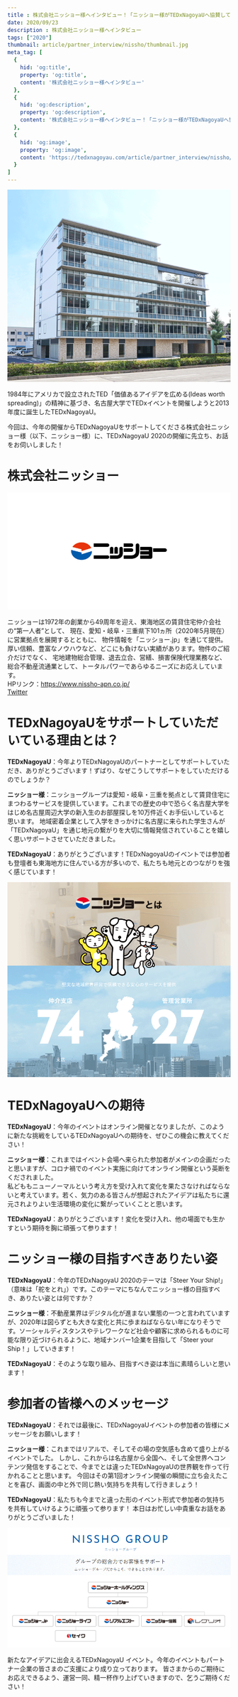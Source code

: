 ```yaml
---
title : 株式会社ニッショー様へインタビュー！「ニッショー様がTEDxNagoyaUへ協賛していただけるワケとは！？」
date: 2020/09/23
description : 株式会社ニッショー様へインタビュー
tags: ["2020"]
thumbnail: article/partner_interview/nissho/thumbnail.jpg
meta_tag: [
  {
    hid: 'og:title',
    property: 'og:title',
    content: '株式会社ニッショー様へインタビュー'
  },
  {
    hid: 'og:description',
    property: 'og:description',
    content: '株式会社ニッショー様へインタビュー！「ニッショー様がTEDxNagoyaUへ協賛していただけるワケとは！？」'
  },
  {
    hid: 'og:image',
    property: 'og:image',
    content: 'https://tedxnagoyau.com/article/partner_interview/nissho/thumbnail.jpg'
  }
]
---
```


![株式会社ニッショー様社屋](article/partner_interview/nissho/syaoku.png)

1984年にアメリカで設立されたTED「価値あるアイデアを広める(Ideas worth spreading)」の精神に基づき、名古屋大学でTEDxイベントを開催しようと2013年度に誕生したTEDxNagoyaU。

今回は、今年の開催からTEDxNagoyaUをサポートしてくださる株式会社ニッショー様（以下、ニッショー様）に、TEDxNagoyaU 2020の開催に先立ち、お話をお伺いしました！

# 株式会社ニッショー

![企業ロゴ](article/partner_interview/nissho/logo.jpg)

ニッショーは1972年の創業から49周年を迎え、東海地区の賃貸住宅仲介会社の“第一人者”として、 現在、愛知・岐阜・三重県下101ヵ所（2020年5月現在）に営業拠点を展開するとともに、 物件情報を「ニッショー.jp」を通じて提供。厚い信頼、豊富なノウハウなど、どこにも負けない実績があります。物件のご紹介だけでなく、 宅地建物総合管理、退去立合、営繕、損害保険代理業務など、総合不動産流通業として、トータルパワーであらゆるニーズにお応えしています。  
HPリンク：https://www.nissho-apn.co.jp/  
[Twitter](https://twitter.com/nissho_JP)

# TEDxNagoyaUをサポートしていただいている理由とは？

__TEDxNagoyaU__：今年よりTEDxNagoyaUのパートナーとしてサポートしていただき、ありがとうございます！ずばり、なぜこうしてサポートをしていただけるのでしょうか？ 

__ニッショー様__：ニッショーグループは愛知・岐阜・三重を拠点として賃貸住宅にまつわるサービスを提供しています。これまでの歴史の中で恐らく名古屋大学をはじめ名古屋周辺大学の新入生のお部屋探しを10万件近くお手伝いしていると思います。
地域密着企業として入学をきっかけに名古屋に来られた学生さんが「TEDxNagoyaU」を通じ地元の繋がりを大切に情報発信されていることを嬉しく思いサポートさせていただきました。

__TEDxNagoyaU__：ありがとうございます！TEDxNagoyaUのイベントでは参加者も登壇者も東海地方に住んでいる方が多いので、私たちも地元とのつながりを強く感じています！

![ニッショー様と東海地方のつながり](article/partner_interview/nissho/about_nissho.png)

# TEDxNagoyaUへの期待

__TEDxNagoyaU__：今年のイベントはオンライン開催となりましたが、このように新たな挑戦をしているTEDxNagoyaUへの期待を、ぜひこの機会に教えてください！

__ニッショー様__：これまではイベント会場へ来られた参加者がメインの企画だったと思いますが、コロナ禍でのイベント実施に向けてオンライン開催という英断をくだされました。  
私どももニューノーマルという考え方を受け入れて変化を果たさなければならないと考えています。若く、気力のある皆さんが想起されたアイデアは私たちに還元されよりよい生活環境の変化に繋がっていくことと思います。

__TEDxNagoyaU__：ありがとうございます！変化を受け入れ、他の場面でも生かすという期待を胸に頑張って参ります！

# ニッショー様の目指すべきありたい姿

__TEDxNagoyaU__：今年のTEDxNagoyaU 2020のテーマは「Steer Your Ship!」（意味は「舵をとれ」）です。このテーマにちなんでニッショー様の目指すべき、ありたい姿とは何ですか？

__ニッショー様__：不動産業界はデジタル化が進まない業態の一つと言われていますが、2020年は図らずとも大きな変化と共に歩まねばならない年になりそうです。ソーシャルディスタンスやテレワークなど社会や顧客に求められるものに可能な限り近づけられるように、地域ナンバー1企業を目指して「Steer your Ship！」していきます！

__TEDxNagoyaU__：そのような取り組み、目指すべき姿は本当に素晴らしいと思います！

# 参加者の皆様へのメッセージ

__TEDxNagoyaU__：それでは最後に、TEDxNagoyaUイベントの参加者の皆様にメッセージをお願いします！

__ニッショー様__：これまではリアルで、そしてその場の空気感も含めて盛り上がるイベントでした。
しかし、これからは名古屋から全国へ、そして全世界へコンテンツ発信をすることで、今までとは違ったTEDxNagoyaUの世界観を作って行かれることと思います。
今回はその第1回オンライン開催の瞬間に立ち会えたことを喜び、画面の中と外で同じ熱い気持ちを共有して行きましょう！

__TEDxNagoyaU__：私たちも今までと違った形のイベント形式で参加者の気持ちを共有していけるように頑張って参ります！
本日はお忙しい中貴重なお話をありがとうございました！

![ニッショーグループ](article/partner_interview/nissho/group.png)

新たなアイデアに出会えるTEDxNagoyaU イベント。今年のイベントもパートナー企業の皆さまのご支援により成り立っております。
皆さまからのご期待にお応えできるよう、運営一同、精一杯作り上げていきますので、乞うご期待ください！
